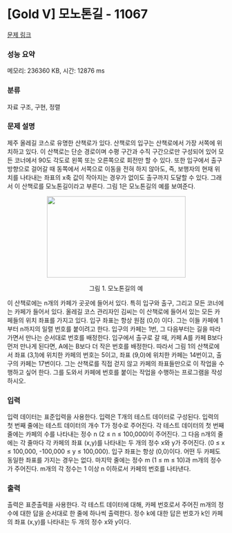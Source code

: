 # [Gold V] 모노톤길 - 11067 

[문제 링크](https://www.acmicpc.net/problem/11067) 

### 성능 요약

메모리: 236360 KB, 시간: 12876 ms

### 분류

자료 구조, 구현, 정렬

### 문제 설명

<p>제주 올레길 코스로 유명한 산책로가 있다. 산책로의 입구는 산책로에서 가장 서쪽에 위치하고 있다. 이 산책로는 단순 경로이며 수평 구간과 수직 구간으로만 구성되어 있어 모든 코너에서 90도 각도로 왼쪽 또는 오른쪽으로 회전만 할 수 있다. 또한 입구에서 출구 방향으로 걸어갈 때 동쪽에서 서쪽으로 이동을 전혀 하지 않아도, 즉, 보행자의 현재 위치를 나타내는 좌표의 x축 값이 작아지는 경우가 없이도 출구까지 도달할 수 있다. 그래서 이 산책로를 모노톤길이라고 부른다. 그림 1은 모노톤길의 예를 보여준다.</p>

<p style="text-align:center"><img alt="" src="https://onlinejudgeimages.s3-ap-northeast-1.amazonaws.com/problem/11067/1.png" style="height:188px; width:321px"></p>

<p style="text-align:center">그림 1. 모노톤길의 예</p>

<p>이 산책로에는 n개의 카페가 곳곳에 들어서 있다. 특히 입구와 출구, 그리고 모든 코너에는 카페가 들어서 있다. 올레길 코스 관리자인 김씨는 이 산책로에 들어서 있는 모든 카페들의 위치 좌표를 가지고 있다. 입구 좌표는 항상 원점 (0,0) 이다. 그는 이들 카페에 1부터 n까지의 일렬 번호를 붙이려고 한다. 입구의 카페는 1번, 그 다음부터는 길을 따라가면서 만나는 순서대로 번호를 배정한다. 입구에서 출구로 갈 때, 카페 A를 카페 B보다 먼저 만나게 된다면, A에는 B보다 더 작은 번호를 배정한다. 따라서 그림 1의 산책로에서 좌표 (3,1)에 위치한 카페의 번호는 5이고, 좌표 (9,0)에 위치한 카페는 14번이고, 출구의 카페는 17번이다. 그는 산책로를 직접 걷지 않고 카페의 좌표들만으로 이 작업을 수행하고 싶어 한다. 그를 도와서 카페에 번호를 붙이는 작업을 수행하는 프로그램을 작성하시오.</p>

### 입력 

 <p>입력 데이터는 표준입력을 사용한다. 입력은 T개의 테스트 데이터로 구성된다. 입력의 첫 번째 줄에는 테스트 데이터의 개수 T가 정수로 주어진다. 각 테스트 데이터의 첫 번째 줄에는 카페의 수를 나타내는 정수 n (2 ≤ n ≤ 100,000)이 주어진다. 그 다음 n개의 줄에는 각 줄마다 각 카페의 좌표 (x,y)를 나타내는 두 개의 정수 x와 y가 주어진다. (0 ≤ x ≤ 100,000, -100,000 ≤ y ≤ 100,000). 입구 좌표는 항상 (0,0)이다. 어떤 두 카페도 동일한 좌표를 가지는 경우는 없다. 마지막 줄에는 정수 m (1 ≤ m ≤ 10)과 m개의 정수가 주어진다. m개의 각 정수는 1 이상 n 이하로서 카페의 번호를 나타낸다.</p>

### 출력 

 <p>출력은 표준출력을 사용한다. 각 테스트 데이터에 대해, 카페 번호로서 주어진 m개의 정수에 대한 답을 순서대로 한 줄에 하나씩 출력한다. 정수 k에 대한 답은 번호가 k인 카페의 좌표 (x,y)를 나타내는 두 개의 정수 x와 y이다.</p>

